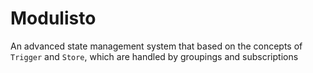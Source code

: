 # Modulisto

An advanced state management system that based on the concepts of `Trigger` and `Store`, which are handled by groupings and subscriptions

<!--
TBD
>

